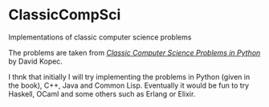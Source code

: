 # ClassicCompSci
Implementations of classic computer science problems

The problems are taken from [_Classic Computer Science Problems in Python_](https://www.manning.com/books/classic-computer-science-problems-in-python) by David Kopec.

I thnk that initially I will try implementing the problems in Python (given in the book), C++, Java and Common Lisp. Eventually it would be fun to try Haskell, OCaml and some others such as Erlang or Elixir.
